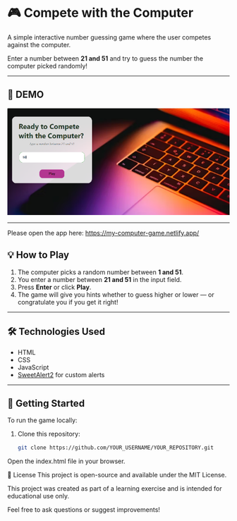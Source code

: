 # 🎮 Compete with the Computer

A simple interactive number guessing game where the user competes against the computer. 

Enter a number between **21 and 51** and try to guess the number the computer picked randomly!

---

## 📸 DEMO

![Screenshot](screenshot.png)

---

Please open the app here: https://my-computer-game.netlify.app/

## 💡 How to Play

1. The computer picks a random number between **1 and 51**.
2. You enter a number between **21 and 51** in the input field.
3. Press **Enter** or click **Play**.
4. The game will give you hints whether to guess higher or lower — or congratulate you if you get it right!

---

## 🛠️ Technologies Used

- HTML
- CSS
- JavaScript
- [SweetAlert2](https://sweetalert2.github.io/) for custom alerts

---


## 🚀 Getting Started

To run the game locally:

1. Clone this repository:
   ```bash
   git clone https://github.com/YOUR_USERNAME/YOUR_REPOSITORY.git
Open the index.html file in your browser.

📌 License This project is open-source and available under the MIT License.

This project was created as part of a learning exercise and is intended for educational use only.

Feel free to ask questions or suggest improvements!

